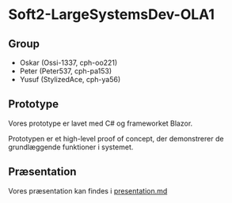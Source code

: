 # Soft2-LargeSystemsDev-OLA1

## Group

- Oskar (Ossi-1337, cph-oo221)
- Peter (Peter537, cph-pa153)
- Yusuf (StylizedAce, cph-ya56)

## Prototype

Vores prototype er lavet med C# og frameworket Blazor.

Prototypen er et high-level proof of concept, der demonstrerer de grundlæggende funktioner i systemet.

## Præsentation

Vores præsentation kan findes i [presentation.md](./presentation.md)
